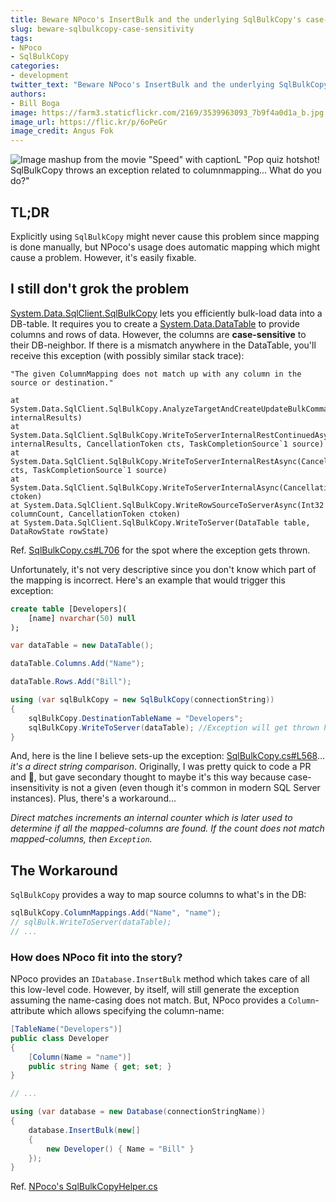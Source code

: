 ```yaml
---
title: Beware NPoco's InsertBulk and the underlying SqlBulkCopy's case-sensitivity
slug: beware-sqlbulkcopy-case-sensitivity
tags:
- NPoco
- SqlBulkCopy
categories:
- development
twitter_text: "Beware NPoco's InsertBulk and the underlying SqlBulkCopy's case-sensitivity"
authors: 
- Bill Boga
image: https://farm3.staticflickr.com/2169/3539963093_7b9f4a0d1a_b.jpg
image_url: https://flic.kr/p/6oPeGr
image_credit: Angus Fok
---
```


![Image mashup from the movie "Speed" with captionL "Pop quiz hotshot! SqlBulkCopy throws an exception related to columnmapping... What do you do?"](https://i.imgflip.com/2qdhhu.jpg)

## TL;DR

Explicitly using `SqlBulkCopy` might never cause this problem since mapping is done manually, but NPoco's usage does automatic mapping which might cause a problem. However, it's easily fixable.

## I still don't grok the problem

[System.Data.SqlClient.SqlBulkCopy](https://docs.microsoft.com/en-us/dotnet/api/system.data.sqlclient.sqlbulkcopy?view=netcore-2.2) lets you efficiently bulk-load data into a DB-table. It requires you to create a [System.Data.DataTable](https://docs.microsoft.com/en-us/dotnet/api/system.data.datatable?view=netcore-2.2) to provide columns and rows of data. However, the columns are **case-sensitive** to their DB-neighbor. If there is a mismatch anywhere in the DataTable, you'll receive this exception (with possibly similar stack trace):

```
"The given ColumnMapping does not match up with any column in the source or destination."

at System.Data.SqlClient.SqlBulkCopy.AnalyzeTargetAndCreateUpdateBulkCommand(BulkCopySimpleResultSet internalResults)
at System.Data.SqlClient.SqlBulkCopy.WriteToServerInternalRestContinuedAsync(BulkCopySimpleResultSet internalResults, CancellationToken cts, TaskCompletionSource`1 source)
at System.Data.SqlClient.SqlBulkCopy.WriteToServerInternalRestAsync(CancellationToken cts, TaskCompletionSource`1 source)
at System.Data.SqlClient.SqlBulkCopy.WriteToServerInternalAsync(CancellationToken ctoken)
at System.Data.SqlClient.SqlBulkCopy.WriteRowSourceToServerAsync(Int32 columnCount, CancellationToken ctoken)
at System.Data.SqlClient.SqlBulkCopy.WriteToServer(DataTable table, DataRowState rowState)
```

Ref. [SqlBulkCopy.cs#L706](https://github.com/dotnet/corefx/blob/e0ba7aa8026280ee3571179cc06431baf1dfaaac/src/System.Data.SqlClient/src/System/Data/SqlClient/SqlBulkCopy.cs#L706) for the spot where the exception gets thrown.

Unfortunately, it's not very descriptive since you don't know which part of the mapping is incorrect. Here's an example that would trigger this exception:

```sql
create table [Developers](
    [name] nvarchar(50) null
);
```

```csharp
var dataTable = new DataTable();

dataTable.Columns.Add("Name");

dataTable.Rows.Add("Bill");

using (var sqlBulkCopy = new SqlBulkCopy(connectionString))
{
    sqlBulkCopy.DestinationTableName = "Developers";
    sqlBulkCopy.WriteToServer(dataTable); //Exception will get thrown here.
}
```

And, here is the line I believe sets-up the exception: [SqlBulkCopy.cs#L568](https://github.com/dotnet/corefx/blob/e0ba7aa8026280ee3571179cc06431baf1dfaaac/src/System.Data.SqlClient/src/System/Data/SqlClient/SqlBulkCopy.cs#L568)... *it's a direct string comparison*. Originally, I was pretty quick to code a PR and 🤞, but gave secondary thought to maybe it's this way because case-insensitivity is not a given (even though it's common in modern SQL Server instances). Plus, there's a workaround...

*Direct matches increments an internal counter which is later used to determine if all the mapped-columns are found. If the count does not match mapped-columns, then `Exception`.*

## The Workaround

`SqlBulkCopy` provides a way to map source columns to what's in the DB:

```csharp
sqlBulkCopy.ColumnMappings.Add("Name", "name");
// sqlBulk.WriteToServer(dataTable);
// ...
```

### How does NPoco fit into the story?

NPoco provides an `IDatabase.InsertBulk` method which takes care of all this low-level code. However, by itself, will still generate the exception assuming the name-casing does not match. But, NPoco provides a `Column`-attribute which allows specifying the column-name:

```csharp
[TableName("Developers")]
public class Developer
{
    [Column(Name = "name")]
    public string Name { get; set; }
}

// ...

using (var database = new Database(connectionStringName))
{
    database.InsertBulk(new[]
    {
        new Developer() { Name = "Bill" }
    });
}
```

Ref. [NPoco's SqlBulkCopyHelper.cs](https://github.com/schotime/NPoco/blob/8af5466db4f4513987767c6516d3be949d44fda7/src/NPoco/SqlBulkCopyHelper.cs)